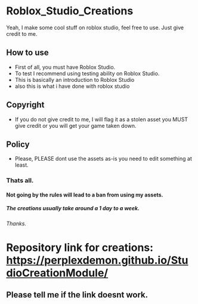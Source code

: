 # Roblox_Studio_Creations
Yeah, I make some cool stuff on roblox studio, feel free to use. Just give credit to me.

## How to use
- First of all, you must have Roblox Studio.
- To test I recommend using testing ability on Roblox Studio.
- This is basically an introduction to Roblox Studio
- also this is what i have done with roblox studio

## Copyright
- If you do not give credit to me, I will flag it as a stolen asset you MUST give credit or you will get your game taken down.

## Policy
- Please, PLEASE dont use the assets as-is you need to edit something at least.

### Thats all.
#### Not going by the rules will lead to a ban from using my assets.
##### The creations usually take around a 1 day to a week.
###### Thanks.
 
# Repository link for creations: https://perplexdemon.github.io/StudioCreationModule/
## Please tell me if the link doesnt work.
